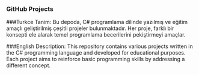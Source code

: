 ### GitHub Projects

###Turkce Tanim:
Bu depoda, C# programlama dilinde yazılmış ve eğitim amaçlı geliştirilmiş çeşitli projeler bulunmaktadır. Her proje, farklı bir konsepti ele alarak temel programlama becerilerini pekiştirmeyi amaçlar.

###English Description:
This repository contains various projects written in the C# programming language and developed for educational purposes. Each project aims to reinforce basic programming skills by addressing a different concept.
